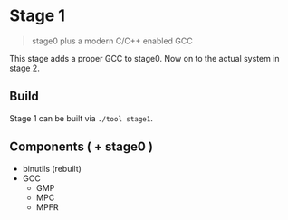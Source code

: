 # Stage 1

> stage0 plus a modern C/C++ enabled GCC

This stage adds a proper GCC to stage0. Now on to the actual system in [stage 2](stage2.md).

## Build

Stage 1 can be built via `./tool stage1`.

## Components ( + stage0 )

- binutils (rebuilt)
- GCC
  - GMP
  - MPC
  - MPFR
